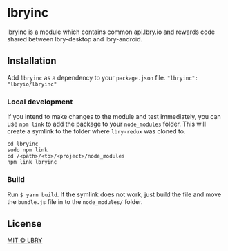 # lbryinc
lbryinc is a module which contains common api.lbry.io and rewards code shared between lbry-desktop and lbry-android.

## Installation
Add `lbryinc` as a dependency to your `package.json` file.
`"lbryinc": "lbryio/lbryinc"`

### Local development
If you intend to make changes to the module and test immediately, you can use `npm link` to add the package to your `node_modules` folder. This will create a symlink to the folder where `lbry-redux` was cloned to.
```
cd lbryinc
sudo npm link
cd /<path>/<to>/<project>/node_modules
npm link lbryinc
````

### Build
Run `$ yarn build`. If the symlink does not work, just build the file and move the `bundle.js` file in to the `node_modules/` folder.

## License

[MIT © LBRY](LICENSE)
